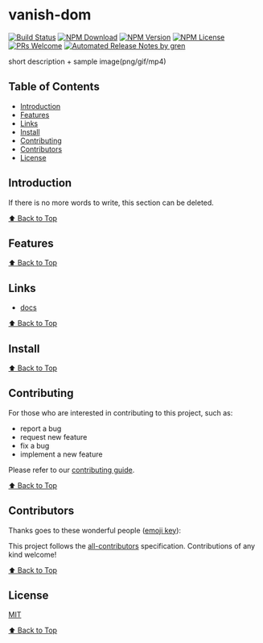 # vanish-dom

[![Build Status](https://badgen.net/travis/teeeemoji/vanish-dom/master)](https://travis-ci.com/teeeemoji/vanish-dom)
[![NPM Download](https://badgen.net/npm/dm/@teeeemoji/vanish-dom)](https://www.npmjs.com/package/@teeeemoji/vanish-dom)
[![NPM Version](https://badgen.net/npm/v/@teeeemoji/vanish-dom)](https://www.npmjs.com/package/@teeeemoji/vanish-dom)
[![NPM License](https://badgen.net/npm/license/@teeeemoji/vanish-dom)](https://github.com/teeeemoji/vanish-dom/blob/master/LICENSE)
[![PRs Welcome](https://img.shields.io/badge/PRs-welcome-brightgreen.svg)](https://github.com/teeeemoji/vanish-dom/pulls)
[![Automated Release Notes by gren](https://img.shields.io/badge/%F0%9F%A4%96-release%20notes-00B2EE.svg)](https://github-tools.github.io/github-release-notes/)

short description + sample image(png/gif/mp4)

## Table of Contents

- [Introduction](#introduction)
- [Features](#features)
- [Links](#links)
- [Install](#install)
- [Contributing](#contributing)
- [Contributors](#contributors)
- [License](#license)

## Introduction

If there is no more words to write, this section can be deleted.

[⬆ Back to Top](#table-of-contents)

## Features

[⬆ Back to Top](#table-of-contents)

## Links

- [docs](https://teeeemoji.github.io/vanish-dom/)

[⬆ Back to Top](#table-of-contents)

## Install

[⬆ Back to Top](#table-of-contents)

## Contributing

For those who are interested in contributing to this project, such as:

- report a bug
- request new feature
- fix a bug
- implement a new feature

Please refer to our [contributing guide](https://github.com/FEMessage/.github/blob/master/CONTRIBUTING.md).

[⬆ Back to Top](#table-of-contents)

## Contributors

Thanks goes to these wonderful people ([emoji key](https://allcontributors.org/docs/en/emoji-key)):

<!-- ALL-CONTRIBUTORS-LIST:START - Do not remove or modify this section -->
<!-- prettier-ignore -->
<!-- ALL-CONTRIBUTORS-LIST:END -->

This project follows the [all-contributors](https://github.com/all-contributors/all-contributors) specification. Contributions of any kind welcome!

[⬆ Back to Top](#table-of-contents)

## License

[MIT](./LICENSE)

[⬆ Back to Top](#table-of-contents)
